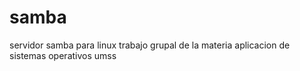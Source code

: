 # samba
servidor samba para linux 
trabajo grupal de la materia aplicacion de sistemas operativos umss
